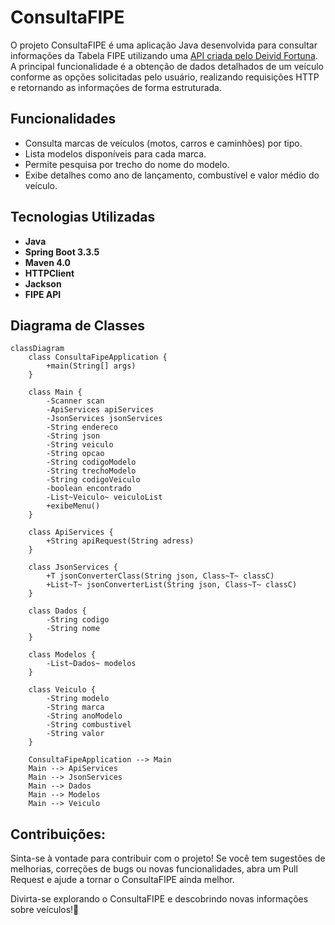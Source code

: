 # ConsultaFIPE

O projeto ConsultaFIPE é uma aplicação Java desenvolvida para consultar 
informações da Tabela FIPE utilizando uma [API criada pelo Deivid Fortuna](https://github.com/deividfortuna/fipe). 
A principal funcionalidade é a obtenção de dados detalhados de um 
veículo conforme as opções solicitadas pelo usuário, realizando requisições HTTP e 
retornando as informações de forma estruturada.

## Funcionalidades

- Consulta marcas de veículos (motos, carros e caminhões) por tipo.
- Lista modelos disponíveis para cada marca.
- Permite pesquisa por trecho do nome do modelo.
- Exibe detalhes como ano de lançamento, combustível e valor médio do veículo.

## Tecnologias Utilizadas

- **Java**
- **Spring Boot 3.3.5**
- **Maven 4.0**
- **HTTPClient**
- **Jackson**
- **FIPE API**

## Diagrama de Classes

```mermaid
classDiagram
    class ConsultaFipeApplication {
        +main(String[] args)
    }

    class Main {
        -Scanner scan
        -ApiServices apiServices
        -JsonServices jsonServices
        -String endereco
        -String json
        -String veiculo
        -String opcao
        -String codigoModelo
        -String trechoModelo
        -String codigoVeiculo
        -boolean encontrado
        -List~Veiculo~ veiculoList
        +exibeMenu()
    }

    class ApiServices {
        +String apiRequest(String adress)
    }

    class JsonServices {
        +T jsonConverterClass(String json, Class~T~ classC)
        +List~T~ jsonConverterList(String json, Class~T~ classC)
    }

    class Dados {
        -String codigo
        -String nome
    }

    class Modelos {
        -List~Dados~ modelos
    }

    class Veiculo {
        -String modelo
        -String marca
        -String anoModelo
        -String combustivel
        -String valor
    }

    ConsultaFipeApplication --> Main
    Main --> ApiServices
    Main --> JsonServices
    Main --> Dados
    Main --> Modelos
    Main --> Veiculo
````

## Contribuições:

Sinta-se à vontade para contribuir com o projeto! Se você tem sugestões de melhorias, correções de bugs ou novas funcionalidades, abra um Pull Request e ajude a tornar o ConsultaFIPE ainda melhor.

Divirta-se explorando o ConsultaFIPE e descobrindo novas informações sobre veículos!🚗